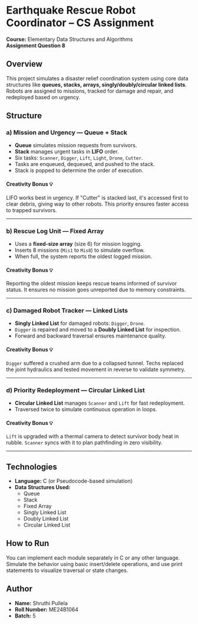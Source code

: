 # Earthquake Rescue Robot Coordinator – CS Assignment

**Course:** Elementary Data Structures and Algorithms  
**Assignment Question 8**

## Overview

This project simulates a disaster relief coordination system using core data structures like **queues, stacks, arrays, singly/doubly/circular linked lists**. Robots are assigned to missions, tracked for damage and repair, and redeployed based on urgency.

## Structure

### a) Mission and Urgency — Queue + Stack

- **Queue** simulates mission requests from survivors.
- **Stack** manages urgent tasks in **LIFO** order.
- Six tasks: `Scanner`, `Digger`, `Lift`, `Light`, `Drone`, `Cutter`.
- Tasks are enqueued, dequeued, and pushed to the stack.
- Stack is popped to determine the order of execution.

#### Creativity Bonus 💡
LIFO works best in urgency. If "Cutter" is stacked last, it's accessed first to clear debris, giving way to other robots. This priority ensures faster access to trapped survivors.

---

### b) Rescue Log Unit — Fixed Array

- Uses a **fixed-size array** (size 6) for mission logging.
- Inserts 8 missions (`Mis1` to `Mis8`) to simulate overflow.
- When full, the system reports the oldest logged mission.

#### Creativity Bonus 💡
Reporting the oldest mission keeps rescue teams informed of survivor status. It ensures no mission goes unreported due to memory constraints.

---

### c) Damaged Robot Tracker — Linked Lists

- **Singly Linked List** for damaged robots: `Digger`, `Drone`.
- `Digger` is repaired and moved to a **Doubly Linked List** for inspection.
- Forward and backward traversal ensures maintenance quality.

#### Creativity Bonus 💡
`Digger` suffered a crushed arm due to a collapsed tunnel. Techs replaced the joint hydraulics and tested movement in reverse to validate symmetry.

---

### d) Priority Redeployment — Circular Linked List

- **Circular Linked List** manages `Scanner` and `Lift` for fast redeployment.
- Traversed twice to simulate continuous operation in loops.

#### Creativity Bonus 💡
`Lift` is upgraded with a thermal camera to detect survivor body heat in rubble. `Scanner` syncs with it to plan pathfinding in zero visibility.

---

## Technologies

- **Language:** C (or Pseudocode-based simulation)
- **Data Structures Used:**
  - Queue
  - Stack
  - Fixed Array
  - Singly Linked List
  - Doubly Linked List
  - Circular Linked List

## How to Run

You can implement each module separately in C or any other language. Simulate the behavior using basic insert/delete operations, and use print statements to visualize traversal or state changes.

## Author

- **Name:** Shruthi Pullela  
- **Roll Number:** ME24B1064    
- **Batch:** 5  
